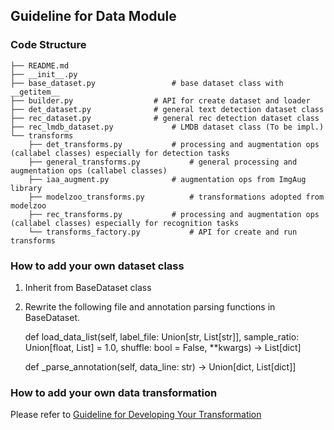 ## Guideline for Data Module

### Code Structure
``` text
├── README.md
├── __init__.py
├── base_dataset.py  				# base dataset class with __getitem__
├── builder.py					# API for create dataset and loader
├── det_dataset.py				# general text detection dataset class 
├── rec_dataset.py				# general rec detection dataset class 
├── rec_lmdb_dataset.py				# LMDB dataset class (To be impl.)
└── transforms					
    ├── det_transforms.py			# processing and augmentation ops (callabel classes) especially for detection tasks
    ├── general_transforms.py			# general processing and augmentation ops (callabel classes)  
    ├── iaa_augment.py				# augmentation ops from ImgAug library
    ├── modelzoo_transforms.py			# transformations adopted from modelzoo
    ├── rec_transforms.py			# processing and augmentation ops (callabel classes) especially for recognition tasks
    └── transforms_factory.py			# API for create and run transforms 
```

### How to add your own dataset class

1. Inherit from BaseDataset class  

2. Rewrite the following file and annotation parsing functions in BaseDataset.  

    def load_data_list(self, label_file: Union[str, List[str]], sample_ratio: Union[float, List] = 1.0,  shuffle: bool = False, **kwargs) -> List[dict]

    def _parse_annotation(self, data_line: str) -> Union[dict, List[dict]]

### How to add your own data transformation

Please refer to [Guideline for Developing Your Transformation](./transforms/README.md)
